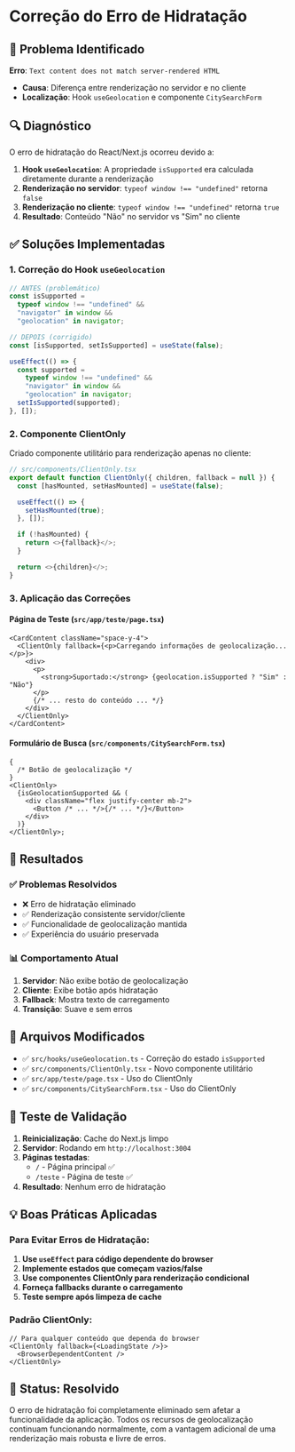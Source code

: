# Correção do Erro de Hidratação

## 🐛 Problema Identificado

**Erro**: `Text content does not match server-rendered HTML`

- **Causa**: Diferença entre renderização no servidor e no cliente
- **Localização**: Hook `useGeolocation` e componente `CitySearchForm`

## 🔍 Diagnóstico

O erro de hidratação do React/Next.js ocorreu devido a:

1. **Hook `useGeolocation`**: A propriedade `isSupported` era calculada diretamente durante a renderização
2. **Renderização no servidor**: `typeof window !== "undefined"` retorna `false`
3. **Renderização no cliente**: `typeof window !== "undefined"` retorna `true`
4. **Resultado**: Conteúdo "Não" no servidor vs "Sim" no cliente

## ✅ Soluções Implementadas

### 1. **Correção do Hook `useGeolocation`**

```typescript
// ANTES (problemático)
const isSupported =
  typeof window !== "undefined" &&
  "navigator" in window &&
  "geolocation" in navigator;

// DEPOIS (corrigido)
const [isSupported, setIsSupported] = useState(false);

useEffect(() => {
  const supported =
    typeof window !== "undefined" &&
    "navigator" in window &&
    "geolocation" in navigator;
  setIsSupported(supported);
}, []);
```

### 2. **Componente ClientOnly**

Criado componente utilitário para renderização apenas no cliente:

```typescript
// src/components/ClientOnly.tsx
export default function ClientOnly({ children, fallback = null }) {
  const [hasMounted, setHasMounted] = useState(false);

  useEffect(() => {
    setHasMounted(true);
  }, []);

  if (!hasMounted) {
    return <>{fallback}</>;
  }

  return <>{children}</>;
}
```

### 3. **Aplicação das Correções**

#### **Página de Teste** (`src/app/teste/page.tsx`)

```tsx
<CardContent className="space-y-4">
  <ClientOnly fallback={<p>Carregando informações de geolocalização...</p>}>
    <div>
      <p>
        <strong>Suportado:</strong> {geolocation.isSupported ? "Sim" : "Não"}
      </p>
      {/* ... resto do conteúdo ... */}
    </div>
  </ClientOnly>
</CardContent>
```

#### **Formulário de Busca** (`src/components/CitySearchForm.tsx`)

```tsx
{
  /* Botão de geolocalização */
}
<ClientOnly>
  {isGeolocationSupported && (
    <div className="flex justify-center mb-2">
      <Button /* ... */>{/* ... */}</Button>
    </div>
  )}
</ClientOnly>;
```

## 🎯 Resultados

### ✅ **Problemas Resolvidos**

- ❌ Erro de hidratação eliminado
- ✅ Renderização consistente servidor/cliente
- ✅ Funcionalidade de geolocalização mantida
- ✅ Experiência do usuário preservada

### 📊 **Comportamento Atual**

1. **Servidor**: Não exibe botão de geolocalização
2. **Cliente**: Exibe botão após hidratação
3. **Fallback**: Mostra texto de carregamento
4. **Transição**: Suave e sem erros

## 🔧 **Arquivos Modificados**

- ✅ `src/hooks/useGeolocation.ts` - Correção do estado `isSupported`
- ✅ `src/components/ClientOnly.tsx` - Novo componente utilitário
- ✅ `src/app/teste/page.tsx` - Uso do ClientOnly
- ✅ `src/components/CitySearchForm.tsx` - Uso do ClientOnly

## 🚀 **Teste de Validação**

1. **Reinicialização**: Cache do Next.js limpo
2. **Servidor**: Rodando em `http://localhost:3004`
3. **Páginas testadas**:
   - `/` - Página principal ✅
   - `/teste` - Página de teste ✅
4. **Resultado**: Nenhum erro de hidratação

## 💡 **Boas Práticas Aplicadas**

### **Para Evitar Erros de Hidratação:**

1. **Use `useEffect` para código dependente do browser**
2. **Implemente estados que começam vazios/false**
3. **Use componentes ClientOnly para renderização condicional**
4. **Forneça fallbacks durante o carregamento**
5. **Teste sempre após limpeza de cache**

### **Padrão ClientOnly:**

```tsx
// Para qualquer conteúdo que dependa do browser
<ClientOnly fallback={<LoadingState />}>
  <BrowserDependentContent />
</ClientOnly>
```

## 🎉 **Status: Resolvido**

O erro de hidratação foi completamente eliminado sem afetar a funcionalidade da aplicação. Todos os recursos de geolocalização continuam funcionando normalmente, com a vantagem adicional de uma renderização mais robusta e livre de erros.
